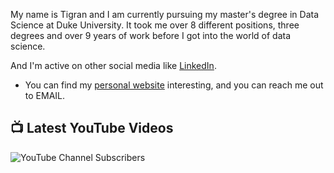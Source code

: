 My name is Tigran and I am currently pursuing my master's degree in Data Science at Duke University. It took me over 8 different positions, three degrees and over 9 years of work before I got into the world of data science.

And I'm active on other social media like [LinkedIn](https://www.linkedin.com/in/tigran-harutyunyan/).

- You can find my [personal website](https://example.com) interesting, and you can reach me out to EMAIL.


## 📺 Latest YouTube Videos

![YouTube Channel Subscribers]()

<!-- YOUTUBE-VIDEOS-LIST:START -->

<!-- YOUTUBE-VIDEOS-LIST:END -->

<!--
**HarTigran/HarTigran** is a ✨ _special_ ✨ repository because its `README.md` (this file) appears on your GitHub profile.

Here are some ideas to get you started:

- 🔭 I’m currently working on ...
- 🌱 I’m currently learning ...
- 👯 I’m looking to collaborate on ...
- 🤔 I’m looking for help with ...
- 💬 Ask me about ...
- 📫 How to reach me: ...
- 😄 Pronouns: ...
- ⚡ Fun fact: ...
-->
